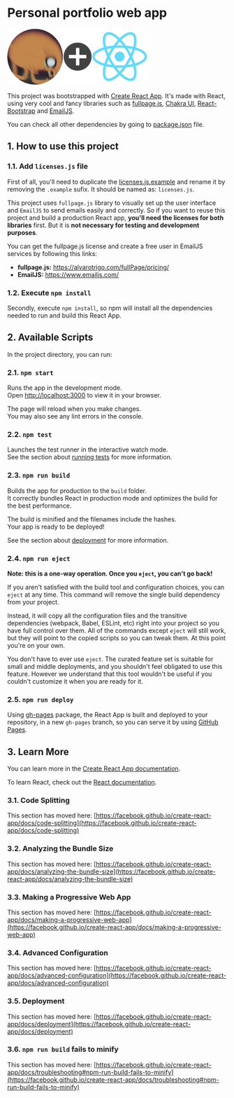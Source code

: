 # Personal portfolio web app

<img height="128" alt="Csanchezarisa + React" src="Csanchezarisa+React.png">

This project was bootstrapped with [Create React App](https://github.com/facebook/create-react-app).
It's made with React, using very cool and fancy libraries such as [fullpage.js](https://alvarotrigo.com/fullPage/), [Chakra UI](https://chakra-ui.com/), [React-Bootstrap](https://react-bootstrap.github.io/) and [EmailJS](https://www.emailjs.com/).

You can check all other dependencies by going to [package.json](package.json) file.

## 1. How to use this project

### 1.1. Add `licenses.js` file

First of all, you'll need to duplicate the [licenses.js.example](src/config/licenses.js.example) and rename it by removing the `.example` sufix. It should be named as: `licenses.js`.

This project uses `fullpage.js` library to visually set up the user interface and `EmailJS` to send emails easily and correctly. So if you want to reuse this project and build a production React app, **you'll need the licenses for both libraries** first. But it is **not necessary for testing and development purposes**.

You can get the fullpage.js license and create a free user in EmailJS services by following this links:

- **fullpage.js:** https://alvarotrigo.com/fullPage/pricing/
- **EmailJS:** https://www.emailjs.com/

### 1.2. Execute `npm install`

Secondly, execute `npm install`, so npm will install all the dependencies needed to run and build this React App.

## 2. Available Scripts

In the project directory, you can run:

### 2.1. `npm start`

Runs the app in the development mode.\
Open [http://localhost:3000](http://localhost:3000) to view it in your browser.

The page will reload when you make changes.\
You may also see any lint errors in the console.

### 2.2. `npm test`

Launches the test runner in the interactive watch mode.\
See the section about [running tests](https://facebook.github.io/create-react-app/docs/running-tests) for more information.

### 2.3. `npm run build`

Builds the app for production to the `build` folder.\
It correctly bundles React in production mode and optimizes the build for the best performance.

The build is minified and the filenames include the hashes.\
Your app is ready to be deployed!

See the section about [deployment](https://facebook.github.io/create-react-app/docs/deployment) for more information.

### 2.4. `npm run eject`

**Note: this is a one-way operation. Once you `eject`, you can't go back!**

If you aren't satisfied with the build tool and configuration choices, you can `eject` at any time. This command will remove the single build dependency from your project.

Instead, it will copy all the configuration files and the transitive dependencies (webpack, Babel, ESLint, etc) right into your project so you have full control over them. All of the commands except `eject` will still work, but they will point to the copied scripts so you can tweak them. At this point you're on your own.

You don't have to ever use `eject`. The curated feature set is suitable for small and middle deployments, and you shouldn't feel obligated to use this feature. However we understand that this tool wouldn't be useful if you couldn't customize it when you are ready for it.

### 2.5. `npm run deploy`

Using [gh-pages](https://github.com/tschaub/gh-pages) package, the React App is built and deployed to your repository, in a new `gh-pages` branch, so you can serve it by using [GitHub Pages](https://pages.github.com/).

## 3. Learn More

You can learn more in the [Create React App documentation](https://facebook.github.io/create-react-app/docs/getting-started).

To learn React, check out the [React documentation](https://reactjs.org/).

### 3.1. Code Splitting

This section has moved here: [https://facebook.github.io/create-react-app/docs/code-splitting](https://facebook.github.io/create-react-app/docs/code-splitting)

### 3.2. Analyzing the Bundle Size

This section has moved here: [https://facebook.github.io/create-react-app/docs/analyzing-the-bundle-size](https://facebook.github.io/create-react-app/docs/analyzing-the-bundle-size)

### 3.3. Making a Progressive Web App

This section has moved here: [https://facebook.github.io/create-react-app/docs/making-a-progressive-web-app](https://facebook.github.io/create-react-app/docs/making-a-progressive-web-app)

### 3.4. Advanced Configuration

This section has moved here: [https://facebook.github.io/create-react-app/docs/advanced-configuration](https://facebook.github.io/create-react-app/docs/advanced-configuration)

### 3.5. Deployment

This section has moved here: [https://facebook.github.io/create-react-app/docs/deployment](https://facebook.github.io/create-react-app/docs/deployment)

### 3.6. `npm run build` fails to minify

This section has moved here: [https://facebook.github.io/create-react-app/docs/troubleshooting#npm-run-build-fails-to-minify](https://facebook.github.io/create-react-app/docs/troubleshooting#npm-run-build-fails-to-minify)
